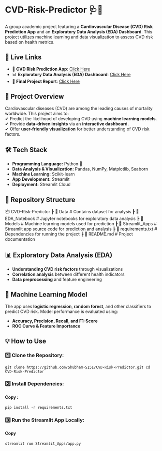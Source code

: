 # **CVD-Risk-Predictor** 🩺🚀  
A group academic project featuring a **Cardiovascular Disease (CVD) Risk Prediction App** and an **Exploratory Data Analysis (EDA) Dashboard**. This project utilizes machine learning and data visualization to assess CVD risk based on health metrics.  

## **🔗 Live Links**  
- 🏥 **CVD Risk Prediction App**: [Click Here](https://cardio-lens.streamlit.app/)  
- 📊 **Exploratory Data Analysis (EDA) Dashboard**: [Click Here](https://capstone-eda.streamlit.app/)
- 📄 **Final Project Report**: [Click Here](https://github.com/Shubham-S151/CVD-Risk-Predictor/blob/main/Project-%20Final%20Report.pdf) 

## **📌 Project Overview**  
Cardiovascular diseases (CVD) are among the leading causes of mortality worldwide. This project aims to:  
✔ Predict the likelihood of developing CVD using **machine learning models**.  
✔ Provide **data-driven insights** via an **interactive dashboard**.  
✔ Offer **user-friendly visualization** for better understanding of CVD risk factors.  

## **🛠 Tech Stack**  
- **Programming Language:** Python 🐍  
- **Data Analysis & Visualization:** Pandas, NumPy, Matplotlib, Seaborn  
- **Machine Learning:** Scikit-learn  
- **App Development:** Streamlit  
- **Deployment:** Streamlit Cloud  

## **📂 Repository Structure**  
📦 CVD-Risk-Predictor
┣ 📁 Data # Contains dataset for analysis
┣ 📁 EDA_Notebook # Jupyter notebooks for exploratory data analysis
┣ 📁 Models # Machine learning models used for prediction
┣ 📁 Streamlit_Apps # Streamlit app source code for prediction and analysis
┣ 📜 requirements.txt # Dependencies for running the project
┣ 📜 README.md # Project documentation


## **📊 Exploratory Data Analysis (EDA)**  
- **Understanding CVD risk factors** through visualizations  
- **Correlation analysis** between different health indicators  
- **Data preprocessing** and feature engineering  

## **🧠 Machine Learning Model**  
The app uses **logistic regression**, **random forest**, and other classifiers to predict CVD risk. Model performance is evaluated using:  
- **Accuracy, Precision, Recall, and F1-Score**  
- **ROC Curve & Feature Importance**  
## **💡 How to Use**  
### **1️⃣ Clone the Repository:**  

`git clone https://github.com/Shubham-S151/CVD-Risk-Predictor.git
cd CVD-Risk-Predictor`

### **2️⃣ Install Dependencies:**
#### Copy : 
`pip install -r requirements.txt`
### **3️⃣ Run the Streamlit App Locally:**
#### Copy
`streamlit run Streamlit_Apps/app.py`
